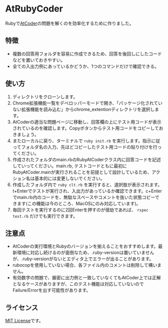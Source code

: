 # AtRubyCoder
Rubyで[AtCoder](https://atcoder.jp/)の問題を解くのを効率化するために作りました。

## 特徴
- 複数の回答用フォルダを容易に作成できるため、回答を後回しにしたコードなどを置いておきやすい。
- 全ての入出力例にあっているかどうか、1つのコマンドだけで確認できる。

## 使い方
1. ディレクトリをクローンします。
2. Chrome拡張機能一覧をデベロッパーモードで開き、「パッケージ化されていない拡張機能を読み込む」からchrome_extentionディレクトリを選択します。
3. AtCoderの適当な問題ページに移動し、回答欄の上にテスト用コードが表示されているのを確認します。Copyボタンからテスト用コードをコピーしておきましょう。
4. またローカルに戻り、ターミナルで `ruby init.rb` を実行します。指示に従ってフォルダ名の入力、先ほどコピーしたテスト用コードの貼り付けを行ってください。
5. 作成されたフォルダのmain.rbのRubyAtCoderクラス内に回答コードを記述していってください。main.rb, テストコードともに最初にRubyAtCoder.mainが実行されることを前提として設計しているため、アクション名は基本的には変更しないでください。
6. 作成したフォルダ内で `ruby clt.rb` を実行すると、選択肢が表示されます。t+Enterでテストが実行され、入出力があっているか確認できます。c+Enterでmain.rb内のコードを、無駄なスペースやコメントを抜いた状態コピーできます(この機能は今のところ、MacOSにのみ対応しています)。
7. 毎回テストを実行するのに2回Enterを押すのが億劫であれば、 `rspec test.rb` だけでも実行できます。

## 注意点
- AtCoderの実行環境とRubyのバージョンを揃えることをおすすめします。最新環境に対応し続けるのが面倒なため、.ruby-versionは置いていませんが、.ruby-versionがないとエディタ上でエラーが出ることがあります。
- rubocopを使用していない場合、各ファイル内のコメントは削除して構いません。
- 有効数字の問題で、厳密に出力例と一致していなくてもAtCoder上では正解となるケースがありますが、このテスト機能は対応していないのでFailure/Errorを出す可能性があります。

## ライセンス
[MIT License](https://github.com/facebook/react/blob/master/LICENSE)です。

